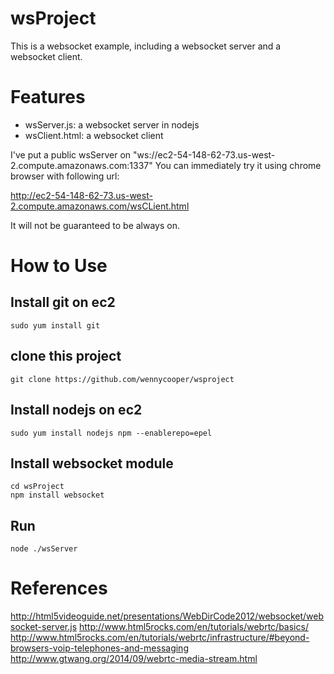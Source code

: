 # wsProject

This is a websocket example, including a websocket server and a websocket client.

# Features
* wsServer.js: a websocket server in nodejs
* wsClient.html: a websocket client

I've put a public wsServer on "ws://ec2-54-148-62-73.us-west-2.compute.amazonaws.com:1337"
You can immediately try it using chrome browser with following url:

http://ec2-54-148-62-73.us-west-2.compute.amazonaws.com/wsCLient.html

It will not be guaranteed to be always on.

# How to Use
## Install git on ec2 
    sudo yum install git

## clone this project
    git clone https://github.com/wennycooper/wsproject

## Install nodejs on ec2
    sudo yum install nodejs npm --enablerepo=epel

## Install websocket module
    cd wsProject
    npm install websocket
    
## Run
    node ./wsServer


# References

http://html5videoguide.net/presentations/WebDirCode2012/websocket/websocket-server.js
http://www.html5rocks.com/en/tutorials/webrtc/basics/
http://www.html5rocks.com/en/tutorials/webrtc/infrastructure/#beyond-browsers-voip-telephones-and-messaging
http://www.gtwang.org/2014/09/webrtc-media-stream.html
